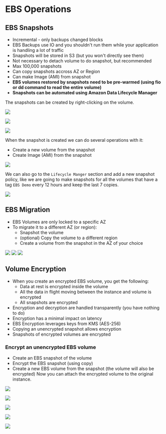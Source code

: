 # EBS Operations

## EBS Snapshots

- Incremental - only backups changed blocks
- EBS Backups use IO and you shouldn't run them while your application is handling a lot of traffic
- Snapshots will be stored in S3 (but you won't directly see them)
- Not necessary to detach volume to do snapshot, but recommended
- Max 100,000 snapshots
- Can copy snapshots accross AZ or Region
- Can make Image (AMI) from snapshot
- **EBS volumes restored by snapshots need to be pre-warmed (using fio or dd command to read the entire volume)**
- **Snapshots can be automated using Amazon Data Lifecycle Manager**

The snapshots can be created by right-clicking on the volume.

![](2019-12-30-07-15-22.png)

![](2019-12-30-07-16-44.png)

![](2019-12-30-07-17-09.png)

When the snapshot is created we can do several operations with it:
- Create a new volume from the snapshot
- Create Image (AMI) from the snapshot

![](2019-12-30-07-18-12.png)

We can also go to the `Lifecycle Manger` section and add a new snapshot policy, like we are going to make snapshots for all the volumes that have a tag `EBS Demo` every 12 hours and keep the last 7 copies.

![](2019-12-30-07-21-32.png)

## EBS Migration

- EBS Volumes are only locked to a specific AZ
- To migrate it to a different AZ (or region):
    - Snapshot the volume
    - (optional) Copy the volume to a different region
    - Create a volume from the snapshot in the AZ of your choice

![](2019-12-30-07-24-15.png)
![](2019-12-30-07-24-36.png)
![](2019-12-30-07-25-11.png)

## Volume Encryption

- When you create an encrypted EBS volume, you get the following:
    - Data at rest is encrypted inside the volume
    - All the data in flight moving between the instance and volume is encrypted
    - All snapshots are encrypted
- Encryption and decryption are handled transparently (you have nothing to do)
- Encryption has a minimal impact on latency
- EBS Encryption leverages keys from KMS (AES-256)
- Copying an unencrypted snapshot allows encryption
- Snapshots of encrypted volumes are encrypted

### Encrypt an unencrypted EBS volume

- Create an EBS snapshot of the volume
- Encrypt the EBS snapshot (using copy)
- Create a new EBS volume from the snapshot (the volume will also be encrypted)
Now you can attach the encrypted volume to the original instance.

![](2019-12-30-07-29-28.png)

![](2019-12-30-07-30-20.png)

![](2019-12-30-07-31-10.png)

![](2019-12-30-07-32-00.png)

![](2019-12-30-07-32-22.png)